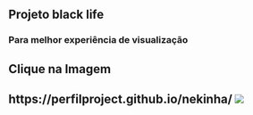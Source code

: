 ## Projeto black life
<h3>Para melhor experiência de visualização<h3>
<h2>Clique na Imagem<h2>
https://perfilproject.github.io/nekinha/
<a href="https://perfilproject.github.io/nekinha/" target="_blank"><img src="https://user-images.githubusercontent.com/118356594/209595759-961cc59d-bb8e-4931-9af5-a23c7764514e.jpg" /></a>
